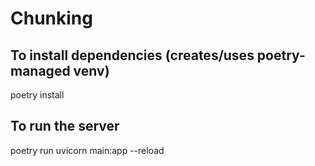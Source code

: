 # Chunking

## To install dependencies (creates/uses poetry-managed venv)

poetry install

## To run the server

poetry run uvicorn main:app --reload

